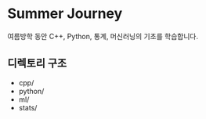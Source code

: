 # Summer Journey

여름방학 동안 C++, Python, 통계, 머신러닝의 기초를 학습합니다.

## 디렉토리 구조

- cpp/
- python/
- ml/
- stats/